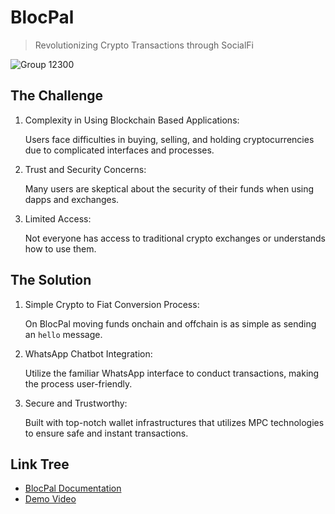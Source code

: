 # BlocPal
> Revolutionizing Crypto Transactions through SocialFi

![Group 12300](https://github.com/Blocverse01/whatsapp-social-fi-bot/assets/67528283/280aafb3-fbe9-463c-b7ef-2f74bef142e6)

## The Challenge
1. Complexity in Using Blockchain Based Applications:
   
   Users face difficulties in buying, selling, and holding cryptocurrencies due to complicated interfaces and processes.
   
2. Trust and Security Concerns:
   
   Many users are skeptical about the security of their funds when using dapps and exchanges.

3. Limited Access:
   
   Not everyone has access to traditional crypto exchanges or understands how to use them.

## The Solution
1. Simple Crypto to Fiat Conversion Process:
   
   On BlocPal moving funds onchain and offchain is as simple as sending an `hello` message.
   
2. WhatsApp Chatbot Integration:
   
   Utilize the familiar WhatsApp interface to conduct transactions, making the process user-friendly.

3. Secure and Trustworthy:
   
   Built with top-notch wallet infrastructures that utilizes MPC technologies to ensure safe and instant transactions.

## Link Tree
- [BlocPal Documentation](https://victors-organization-24.gitbook.io/blocpal)
- [Demo Video](https://drive.google.com/file/d/1BTnRV1TTeszQ5tKvA2RxdxWKPhf32xM8/view?usp=drive_link)
